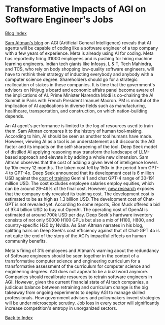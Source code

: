 # Transformative Impacts of AGI on Software Engineer's Jobs

[Blog Index](../index.md)

[Sam Altman's blog](https://blog.samaltman.com/) on AGI (Artificial General Intelligence) reveals that AI agents will be capable 
of coding like a software engineer of a top company with a few years of experience. Meta is already using AI for coding. Meta 
has reportedly firing 31000 employees and is pushing for hiring machine learning engineers. Indian tech giants like Infosys, 
L & T, Tech Mahindra, and TCS, who rely on body shopping low-quality software engineers, will have to rethink their strategy of 
inducting everybody and anybody with a computer science degree. Shareholders should go for a strategic reallocation of stakes in
these companies. It is time that the government's advisors on Nitiyug's board and economic affairs panel
become aware of the implications of AI. Prime Minister Narendra Modi is co-chairing the AI Summit in Paris with French President 
Imanuel Macron. PM is mindful of the implication of AI applications in diverse fields such as manufacturing, healthcare, 
transportation, and construction, on which nation-building depends. 

An AI agent's performance is limited to the log of resources used to train them. Sam Altman compares it to the history of human
tool-making. According to him, AI should be seen as another tool humans have made. However, viewing AI as a tool is an understatement
as it discounts the AGI factor and its impacts on the self-sharpening of the tool. Deep Seek model of distilled AI applying 
reasoning may transform the landscape of LLM-based approach and elevate it by adding a whole new dimension. Sam Altman observes
that the cost of adding a given level of intelligence lowers by 10x every 12 months. The token cost fell by 150x in the period 
from GPT-4 to GPT-4o. Deep Seek announced that its development cost is 6 million USD against the
[cost of training](https://www.forbes.com/sites/katharinabuchholz/2024/08/23/the-extreme-cost-of-training-ai-models/) 
Gemini 1 and chat GPT-4 range of 30-191 million USD. The cost 
excludes employee salaries employ equities, which can be around 29-49% of the final cost. However, [new research](https://www.yahoo.com/news/research-exposes-deepseek-ai-training-165025904.html) 
exposes that the company only 
revealed its training cost. The development cost is estimated to be as high as 1.3 billion USD. The development cost of
Chat-GPT is not revealed yet. According to some reports, Elon Musk offered a bid of 97.4 billion USD to buy out OpenAI. The 
operating cost of OpenAI is estimated at around 700k USD per day. Deep Seek's hardware inventory consists of
not only 50000 H100 GPUs but also a mix of H100, H800, and country-specific H20 by Nvidia. As Sam Altman narrates in his blog, 
splitting hairs on Deep Seek's cost efficiency against that of Chat-GPT 4o is not quite the end of the story of the AGI's 
impactful effects on human community benefits. 

Meta's firing of 31k employees and Altman's warning about the redundancy of Software engineers should be seen together in the 
context of a transformative computer science and engineering curriculum for a transformative assessment of the curriculum
for computer science and engineering degrees. AGI does not appear to be a buzzword anymore. Companies should recalibrate 
resources to retrain software engineers in AGI. However, given the current financial state of AI
tech companies, a judicious balance between retraining and curriculum change is the big takeaway from ongoing experiments
to deploy AGI to manage skilled professionals. How government advisors and policymakers invent strategies will be under 
microscopic scrutiny. Job loss in every sector will significantly increase competition's entropy in unorganized sectors.

[Back to Index](../index.md)

